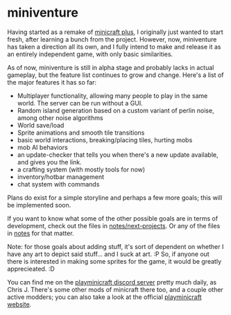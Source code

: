 # miniventure
Having started as a remake of [minicraft plus](https://github.com/chrisj42/minicraft-plus-revived), I originally just wanted to start fresh, after learning a bunch from the project. However, now, miniventure has taken a direction all its own, and I fully intend to make and release it as an entirely independent game, with only basic similarities.

As of now, miniventure is still in alpha stage and probably lacks in actual gameplay, but the feature list continues to grow and change. Here's a list of the major features it has so far:

  - Multiplayer functionality, allowing many people to play in the same world. The server can be run without a GUI.
  - Random island generation based on a custom variant of perlin noise, among other noise algorithms
  - World save/load
  - Sprite animations and smooth tile transitions
  - basic world interactions, breaking/placing tiles, hurting mobs
  - mob AI behaviors
  - an update-checker that tells you when there's a new update available, and gives you the link.
  - a crafting system (with mostly tools for now)
  - inventory/hotbar management
  - chat system with commands

Plans do exist for a simple storyline and perhaps a few more goals; this will be implemented soon.

If you want to know what some of the other possible goals are in terms of development, check out the files in 
[notes/next-projects](https://github.com/chrisj42/miniventure/tree/master/notes/next-projects). Or any of the files in 
[notes](https://github.com/chrisj42/miniventure/tree/master/notes) for that matter.


Note: for those goals about adding stuff, it's sort of dependent on whether I have any art to depict said stuff... and I suck at art. :P So, if anyone out there is interested in making some sprites for the game, it would be greatly apprecieated. :D

You can find me on the [playminicraft discord server](https://discord.me/minicraft) pretty much daily, as Chris J. There's some other mods of minicraft there too, and a couple other active modders; you can also take a look at the official [playminicraft website](https://playminicraft.com).
